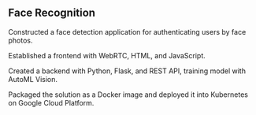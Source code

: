 ## Face Recognition                                                                                                                          

Constructed a face detection application for authenticating users by face photos.

Established a frontend with WebRTC, HTML, and JavaScript. 

Created a backend with Python, Flask, and REST API, training model with AutoML Vision.

Packaged the solution as a Docker image and deployed it into Kubernetes on Google Cloud Platform.

